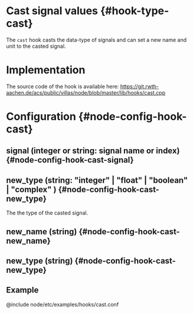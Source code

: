 # Cast signal values {#hook-type-cast}

The `cast` hook casts the data-type of signals and can set a new name and unit to the casted signal.

# Implementation

The source code of the hook is available here:
https://git.rwth-aachen.de/acs/public/villas/node/blob/master/lib/hooks/cast.cpp

# Configuration {#node-config-hook-cast}

## signal (integer or string: signal name or index) {#node-config-hook-cast-signal}

## new_type (string: "integer" | "float" | "boolean" | "complex" ) {#node-config-hook-cast-new_type}

The the type of the casted signal.

## new_name (string) {#node-config-hook-cast-new_name}

## new_type (string) {#node-config-hook-cast-new_type}

## Example

@include node/etc/examples/hooks/cast.conf
